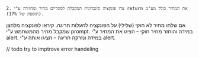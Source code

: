     2. צרו פונקציה סינכרונית המקבלת לסוגריים מחיר ומחזירה ע"י return את המחיר כולל מע"מ (תוספת של 17%).
אם שלחו מחיר לא חוקי (שלילי) על הפונקציה להעלות חריגה.
קיראו לפונקציה מלחצן שמקבל מחיר מהמשתמש ע"י prompt.
במידה והוחזר מחיר חוקי – הציגו את המחיר ע"י alert.
במידה ונזרקה חריגה – הציגו אותה ע"י alert.

// todo try to imptrove error handeling